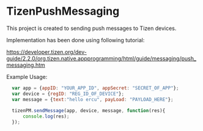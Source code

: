 TizenPushMessaging
==================

This project is created to sending push messages to Tizen devices.

Implementation has been done using following tutorial:

https://developer.tizen.org/dev-guide/2.2.0/org.tizen.native.appprogramming/html/guide/messaging/push_messaging.htm


Example Usage:
```javascript
  var app = {appID: "YOUR_APP_ID", appSecret: "SECRET_OF_APP"};
  var device = {regID: "REG_ID_OF_DEVICE"};
  var message = {text:"hello ercu", payLoad: "PAYLOAD_HERE"};
  
  tizenPM.sendMessage(app, device, message, function(res){
      console.log(res);
  });
```

